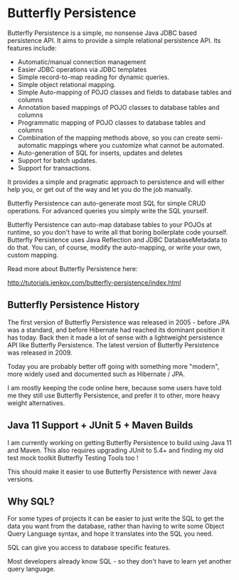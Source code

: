 # Butterfly Persistence
Butterfly Persistence is a simple, no nonsense Java JDBC based persistence API. It aims to provide a simple relational persistence API. 
Its features include:

 - Automatic/manual connection management
 - Easier JDBC operations via JDBC templates
 - Simple record-to-map reading for dynamic queries.
 - Simple object relational mapping.
 - Simple Auto-mapping of POJO classes and fields to database tables and columns
 - Annotation based mappings of POJO classes to database tables and columns
 - Programmatic mapping of POJO classes to database tables and columns
 - Combination of the mapping methods above, so you can create semi-automatic mappings where you customize what cannot be automated.  
 - Auto-generation of SQL for inserts, updates and deletes
 - Support for batch updates.
 - Support for transactions.

It provides a simple and pragmatic approach to persistence and will either help you, or get out of the way and let 
you do the job manually.

Butterfly Persistence can auto-generate most SQL for simple CRUD operations.
For advanced queries you simply write the SQL yourself.  

Butterfly Persistence can auto-map database tables to your POJOs at runtime, so you don't have to write all
that boring boilerplate code yourself. Butterfly Persistence uses Java Reflection and JDBC DatabaseMetadata 
to do that. You can, of course, modify the auto-mapping, or write your own, custom mapping.

Read more about Butterfly Persistence here:

http://tutorials.jenkov.com/butterfly-persistence/index.html


## Butterfly Persistence History
The first version of Butterfly Persistence was released in 2005 - before JPA was a standard, and before
Hibernate had reached its dominant position it has today. Back then it made a lot of sense with a
lightweight persistence API like Butterfly Persistence. The latest version of Butterfly Persistence
was released in 2009.

Today you are probably better off going with something more "modern", more widely used and documented
such as Hibernate / JPA.

I am mostly keeping the code online here, because some users have told me they still use
Butterfly Persistence, and prefer it to other, more heavy weight alternatives.

## Java 11 Support + JUnit 5 + Maven Builds 
I am currently working on getting Butterfly Persistence to build using Java 11 and Maven. 
This also requires upgrading JUnit to 5.4+ and finding my old test mock toolkit Butterfly Testing Tools
too ! 

This should make it easier to use Butterfly Persistence with newer Java versions. 


## Why SQL?
For some types of projects it can be easier to just write the SQL to get the data you want from the database,
rather than having to write some Object Query Language syntax, and hope it translates into the SQL you need.

SQL can give you access to database specific features.

Most developers already know SQL - so they don't have to learn yet another query language.



